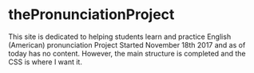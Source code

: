 # thePronunciationProject
This site is dedicated to helping students learn and practice English (American) pronunciation
Project Started November 18th 2017 and as of today has no content. However, the main structure is completed and the CSS is where I want it.
